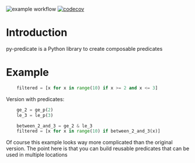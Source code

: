 ![example workflow](https://github.com/mrijk/py-predicate/actions/workflows/test.yaml/badge.svg)
[![codecov](https://codecov.io/gh/mrijk/py-predicate/graph/badge.svg?token=KMBDJNC3W9)](https://codecov.io/gh/mrijk/py-predicate)

# Introduction

py-predicate is a Python library to create composable predicates

# Example

```python
    filtered = [x for x in range(10) if x >= 2 and x <= 3]
```

Version with predicates:

```python
    ge_2 = ge_p(2)
    le_3 = le_p(3)

    between_2_and_3 = ge_2 & le_3
    filtered = [x for x in range(10) if between_2_and_3(x)]
```

Of course this example looks way more complicated than the original version. The point here is that you can build
reusable predicates that can be used in multiple locations